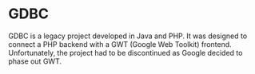 # GDBC

GDBC is a legacy project developed in Java and PHP. It was designed to connect a PHP backend with a GWT (Google Web Toolkit) frontend. Unfortunately, the project had to be discontinued as Google decided to phase out GWT.
